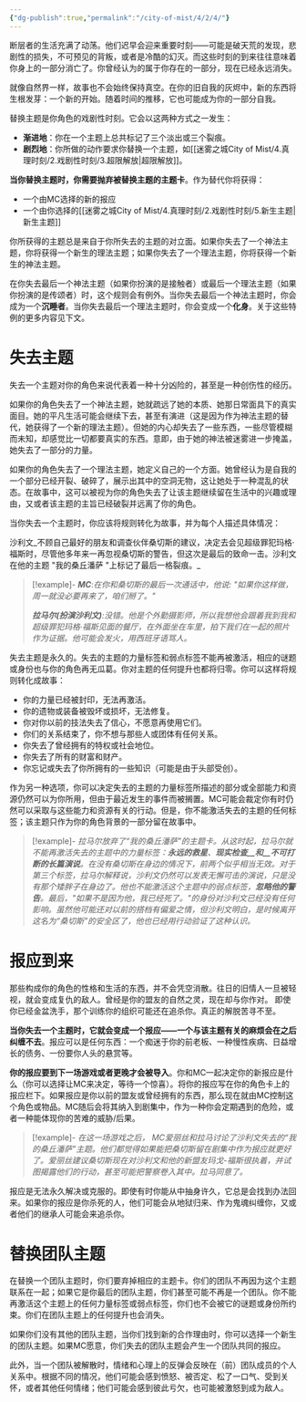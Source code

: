 ```yaml
---
{"dg-publish":true,"permalink":"/city-of-mist/4/2/4/"}
---
```


断层者的生活充满了动荡。他们迟早会迎来重要时刻——可能是破天荒的发现，悲剧性的损失，不可预见的背叛，或者是冷酷的幻灭。而这些时刻的到来往往意味着你身上的一部分消亡了。你曾经认为的属于你存在的一部分，现在已经永远消失。

就像自然界一样，故事也不会始终保持真空。在你的旧自我的灰烬中，新的东西将生根发芽：一个新的开始。随着时间的推移，它也可能成为你的一部分自我。

替换主题是你角色的戏剧性时刻。它会以这两种方式之一发生：

- **渐进地**：你在一个主题上总共标记了三个淡出或三个裂痕。
- **剧烈地**：你所做的动作要求你替换一个主题，如[[迷雾之城City of Mist/4.真理时刻/2.戏剧性时刻/3.超限解放\|超限解放]]。

**当你替换主题时，你需要抛弃被替换主题的主题卡**。作为替代你将获得：

- 一个由MC选择的新的报应
- 一个由你选择的[[迷雾之城City of Mist/4.真理时刻/2.戏剧性时刻/5.新生主题\|新生主题]]

你所获得的主题总是来自于你所失去的主题的对立面。如果你失去了一个神法主题，你将获得一个新生的理法主题；如果你失去了一个理法主题，你将获得一个新生的神法主题。

在你失去最后一个神法主题（如果你扮演的是接触者）或最后一个理法主题（如果你扮演的是传颂者）时，这个规则会有例外。当你失去最后一个神法主题时，你会成为一个**沉睡者**。当你失去最后一个理法主题时，你会变成一个**化身**。关于这些特例的更多内容见下文。

# 失去主题
失去一个主题对你的角色来说代表着一种十分凶险的，甚至是一种创伤性的经历。

如果你的角色失去了一个神法主题，她就疏远了她的本质、她那日常面具下的真实面目。她的平凡生活可能会继续下去，甚至有演进（这是因为作为神法主题的替代，她获得了一个新的理法主题）。但她的内心却失去了一些东西，一些尽管模糊而未知，却感觉比一切都要真实的东西。意即，由于她的神法被迷雾进一步掩盖，她失去了一部分的力量。

如果你的角色失去了一个理法主题，她定义自己的一个方面。她曾经认为是自我的一个部分已经开裂、破碎了，展示出其中的空洞无物，这让她处于一种混乱的状态。在故事中，这可以被视为你的角色失去了让该主题继续留在生活中的兴趣或理由，又或者该主题的主旨已经破裂并远离了你的角色。

当你失去一个主题时，你应该将规则转化为故事，并为每个人描述具体情况：

沙利文_不顾自己最好的朋友和调查伙伴桑切斯的建议，决定去会见超级罪犯玛格·福斯时，尽管他多年来一再忽视桑切斯的警告，但这次是最后的致命一击。沙利文在他的主题 "我的桑丘潘萨 "上标记了最后一格裂痕。_

>[!example]- 
>_**MC**_:_在你和桑切斯的最后一次通话中，他说: "如果你这样做，周一就没必要再来了，咱们掰了。"_
>
>_**拉马尔(扮演沙利文)**:没错。他是个外勤摄影师，所以我想他会跟着我到我和超级罪犯玛格·福斯见面的餐厅，在外面坐在车里，拍下我们在一起的照片作为证据。他可能会发火，用西班牙语骂人。_

失去主题是永久的。失去的主题的力量标签和弱点标签不能再被激活，相应的谜题或身份也与你的角色再无瓜葛。你对主题的任何提升也都将归零。你可以这样将规则转化成故事：

- 你的力量已经被封印，无法再激活。
- 你的遗物或装备被毁坏或损坏，无法修复。
- 你对你以前的技法失去了信心，不愿意再使用它们。
- 你们的关系结束了，你不想与那些人或团体有任何关系。
- 你失去了曾经拥有的特权或社会地位。
- 你失去了所有的财富和财产。
- 你忘记或失去了你所拥有的一些知识（可能是由于头部受创）。

作为另一种选项，你可以决定失去的主题的力量标签所描述的部分或全部能力和资源仍然可以为你所用，但由于最近发生的事件而被搁置。MC可能会裁定你有时仍然可以采取与这些能力和资源有关的行动。但是，你不能激活失去的主题的任何标签；该主题只作为你的角色背景的一部分留在故事中。

>[!example]-
>_拉马尔放弃了“我的桑丘潘萨”的主题卡。从这时起，拉马尔就不能再激活失去的主题中的力量标签：__永远的救星__、__现实检查__和__不可打断的长篇演说__。在没有桑切斯在身边的情况下，前两个似乎相当无效。对于第三个标签，拉马尔解释说，沙利文仍然可以发表无懈可击的演说，只是没有那个矮胖子在身边了。他也不能激活这个主题中的弱点标签，__忽略他的警告__。最后，"如果不是因为他，我已经死了。"的身份对沙利文已经没有任何影响。虽然他可能还对以前的搭档有偏爱之情，但沙利文明白，是时候离开这名为“桑切斯”的安全区了，他也已经用行动验证了这种认识。_

# 报应到来

那些构成你的角色的性格和生活的东西，并不会凭空消散。往日的旧情人一旦被轻视，就会变成复仇的敌人。曾经是你的盟友的自然之灵，现在却与你作对。 即使你已经金盆洗手，那个训练你的组织可能还在追杀你。真正的解脱苦寻不至。

**当你失去一个主题时，它就会变成一个报应——一个与该主题有关的麻烦会在之后纠缠不去**。报应可以是任何东西：一个痴迷于你的前老板、一种慢性疾病、日益增长的债务、一份要你人头的悬赏等。

**你的报应要到下一场游戏或者更晚才会被导入**。你和MC一起决定你的新报应是什么（你可以选择让MC来决定，等待一个惊喜）。将你的报应写在你的角色卡上的报应栏下。如果报应是你以前的盟友或曾经拥有的东西，那么现在就由MC控制这个角色或物品。MC随后会将其纳入到剧集中，作为一种你会定期遇到的危险，或者一种能体现你的苦难的威胁/后果。

>[!example]-
>_在这一场游戏之后， MC爱丽丝和拉马讨论了沙利文失去的“我的桑丘潘萨”主题。他们都觉得如果能把桑切斯留在剧集中作为报应就更好了。爱丽丝建议桑切斯现在对沙利文和他的新盟友玛戈-福斯很执着，并试图揭露他们的行动，甚至可能把警察卷入其中。拉马同意了。_

报应是无法永久解决或克服的。即使有时你能从中抽身许久，它总是会找到办法回来。如果你的报应是你杀死的人，他们可能会从地狱归来、作为鬼魂纠缠你，又或者他们的继承人可能会来追杀你。

# 替换团队主题
在替换一个团队主题时，你们要弃掉相应的主题卡。你们的团队不再因为这个主题联系在一起；如果它是你最后的团队主题，你们甚至可能不再是一个团队。你不能再激活这个主题上的任何力量标签或弱点标签，你们也不会被它的谜题或身份所约束。你们在团队主题上的任何提升也会消失。

如果你们没有其他的团队主题，当你们找到新的合作理由时，你可以选择一个新生的团队主题。如果MC愿意，你们失去的团队主题会产生一个团队共同的报应。

此外，当一个团队被解散时，情绪和心理上的反弹会反映在（前）团队成员的个人关系中。根据不同的情况，他们可能会感到愤怒、被否定、松了一口气、受到关怀，或者其他任何情绪；他们可能会感到彼此亏欠，也可能被激怒到成为敌人。